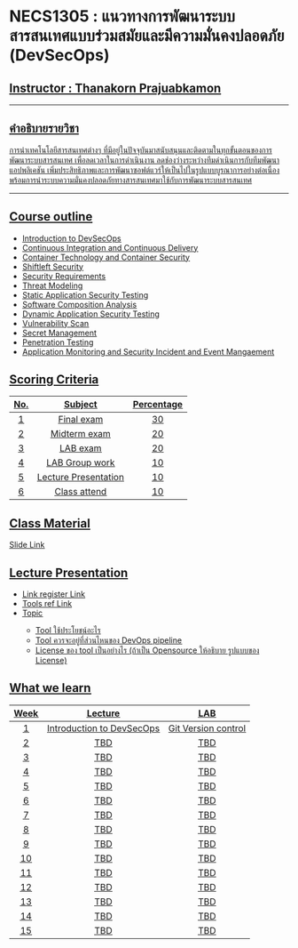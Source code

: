# NECS1305 : แนวทางการพัฒนาระบบสารสนเทศแบบร่วมสมัยและมีความมั่นคงปลอดภัย (DevSecOps)

## <u> Instructor : Thanakorn Prajuabkamon<u>
___
## คำอธิบายรายวิชา
การนำเทคโนโลยีสารสนเทศต่างๆ ที่มีอยู่ในปัจจุบันมาสนับสนุนและติดตามในทุกขั้นตอนของการพัฒนาระบบสารสนเทศ เพื่อลดเวลาในการดำเนินงาน ลดช่องว่างระหว่างทีมดำเนินการกับทีมพัฒนาแอปพลิเคชัน เพิ่มประสิทธิภาพและการพัฒนาซอฟต์แวร์ให้เป็นไปในรูปแบบบูรณาการอย่างต่อเนื่อง พร้อมการนำระบบความมั่นคงปลอดภัยทางสารสนเทศมาใช้กับการพัฒนาระบบสารสนเทศ

___

## <u>Course outline<u>
-   Introduction to DevSecOps
-   Continuous Integration and Continuous Delivery
-   Container Technology and Container Security
-   Shiftleft Security
-   Security Requirements
-   Threat Modeling
-   Static Application Security Testing
-   Software Composition Analysis
-   Dynamic Application Security Testing
-   Vulnerability Scan
-   Secret Management
-   Penetration Testing
-   Application Monitoring and Security Incident and Event Mangaement

## <u>Scoring Criteria<u>

| No.   |      Subject      |  Percentage |
|:----------:|:-------------:|:------:|
| 1 |  Final exam   |   30  |
| 2 |  Midterm exam |   20  |
| 3 |  LAB exam |   20  |
| 4 |  LAB Group work   |   10  |
| 5 |  Lecture Presentation |   10  |
| 6 |  Class attend |   10  |

## <u>Class Material<u>
Slide [Link](https://drive.google.com/drive/folders/1y8sIRnEyANl8b0N7At7XYive93vtCcsK?usp=share_link)

## <u>Lecture Presentation<u>
-   Link register [Link](https://docs.google.com/spreadsheets/d/1HzgVqBSQaW3XRNKtT431gZ_53hwLYYIYk0qEDF6yJKc/edit?usp=sharing)
-   Tools ref [Link](https://digital.ai/learn/devops-periodic-table/)
-   <u>Topic<u>
    -   Tool ใช้ประโยชน์อะไร
    -   Tool ควรจะอยู่ที่ส่วนไหนของ DevOps pipeline
    -   License ของ tool เป็นอย่างไร (ถ้าเป็น Opensource ให้อธิบาย รูปแบบของ License)


## <u>What we learn<u>

| Week   |      Lecture      |  LAB |
|:----------:|:-------------:|:------:|
| 1 |  Introduction to DevSecOps | Git Version control |
| 2 |    TBD   |   TBD |
| 3 |    TBD   |   TBD |
| 4 |    TBD   |   TBD |
| 5 |    TBD   |   TBD |
| 6 |    TBD   |   TBD |
| 7 |    TBD   |   TBD |
| 8 |    TBD   |   TBD |
| 9 |    TBD   |   TBD |
| 10 |    TBD   |   TBD |
| 11 |    TBD   |   TBD |
| 12 |    TBD   |   TBD |
| 13 |    TBD   |   TBD |
| 14 |    TBD   |   TBD |
| 15 |    TBD   |   TBD |

